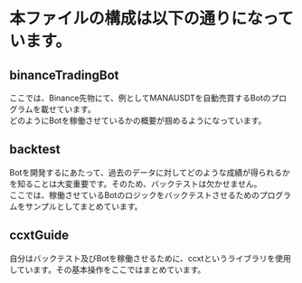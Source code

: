 # 本ファイルの構成は以下の通りになっています。

## binanceTradingBot
ここでは、Binance先物にて、例としてMANAUSDTを自動売買するBotのプログラムを載せています。
<br>
どのようにBotを稼働させているかの概要が掴めるようになっています。

## backtest
Botを開発するにあたって、過去のデータに対してどのような成績が得られるかを知ることは大変重要です。そのため、バックテストは欠かせません。
<br>
ここでは、稼働させているBotのロジックをバックテストさせるためのプログラムをサンプルとしてまとめています。

## ccxtGuide
自分はバックテスト及びBotを稼働させるために、ccxtというライブラリを使用しています。その基本操作をここではまとめています。
